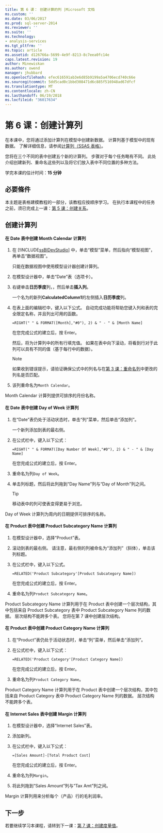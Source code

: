 ```yaml
---
title: 第 6 课： 创建计算的列 |Microsoft 文档
ms.custom: ''
ms.date: 03/06/2017
ms.prod: sql-server-2014
ms.reviewer: ''
ms.suite: ''
ms.technology:
- analysis-services
ms.tgt_pltfrm: ''
ms.topic: article
ms.assetid: d126766a-5699-4e9f-8213-8c7eea0fc14e
caps.latest.revision: 19
author: Minewiskan
ms.author: owend
manager: jhubbard
ms.openlocfilehash: efec616591ab3e6d85b9199a5a4706ecd740c66e
ms.sourcegitcommit: 5dd5cad0c1bbd308471d6c885f516948ad67dfcf
ms.translationtype: MT
ms.contentlocale: zh-CN
ms.lasthandoff: 06/19/2018
ms.locfileid: "36017634"
---
```

# <a name="lesson-6-create-calculated-columns"></a>第 6 课：创建计算列
  在本课中，您将通过添加计算列在模型中创建新数据。 计算列基于模型中的现有数据。 了解详细信息，请参阅[计算列（SSAS 表格）](tabular-models/ssas-calculated-columns.md)。  
  
 您将在三个不同的表中创建五个新的计算列。 步骤对于每个任务略有不同。 此处介绍创建新列、重命名这些列以及将它们放入表中不同位置的多种方法。  
  
 学完本课的估计时间：**15 分钟**  
  
## <a name="prerequisites"></a>必要條件  
 本主题是表格建模教程的一部分，该教程应按顺序学习。 在执行本课程中的任务之前，须已完成上一课：[第 5 课：创建关系](lesson-4-create-relationships.md)。  
  
## <a name="create-calculated-columns"></a>创建计算列  
  
#### <a name="create-a-month-calendar-calculated-column-in-the-date-table"></a>在 Date 表中创建 Month Calendar 计算列  
  
1.  在 [!INCLUDE[ssBIDevStudio](../includes/ssbidevstudio-md.md)] 中，单击“模型”菜单，然后指向“模型视图”，再单击“数据视图”。  
  
     只能在数据视图中使用模型设计器创建计算列。  
  
2.  在模型设计器中，单击“Date”表（选项卡）。  
  
3.  右键单击**日历季度**列，，然后单击**插入列**。  
  
     一个名为的新列**CalculatedColumn1**的左侧插入**日历季度**列。  
  
4.  在表上面的编辑栏中，键入以下公式。 自动完成功能将帮助您键入列和表的完全限定名称，并且列出可用的函数。  
  
     `=RIGHT(" " & FORMAT([Month],"#0"), 2) & " - " & [Month Name]`  
  
     在您完成公式的建立后，按 Enter。  
  
     然后，将为计算列中的所有行填充值。 如果在表中向下滚动，将看到行对于此列可以具有不同的值（基于每行中的数据）。  
  
    > [!NOTE]  
    >  如果收到错误提示，请验证确保公式中的列名与在[第 3 课：重命名列](rename-columns.md)中更改的列名是否匹配。  
  
5.  该列重命名为`Month Calendar`。  
  
 Month Calendar 计算列提供可排序的月份名称。  
  
#### <a name="create-a-day-of-week-calculated-column-in-the-date-table"></a>在 Date 表中创建 Day of Week 计算列  
  
1.  在“Date”表仍处于活动状态时，单击“列”菜单，然后单击“添加列”。  
  
     一个新列添加到表的最右侧。  
  
2.  在公式栏中，键入以下公式：  
  
     `=RIGHT(" " & FORMAT([Day Number Of Week],"#0"), 2) & " - " & [Day Name]`  
  
     在您完成公式的建立后，按 Enter。  
  
3.  重命名为列`Day of Week`。  
  
4.  单击列标题，然后将此列拖到“Day Name”列与“Day of Month”列之间。  
  
    > [!TIP]  
    >  移动表中的列可使表变得更易于浏览。  
  
 Day of Week 计算列为周内的日期提供可排序的名称。  
  
#### <a name="create-a-product-subcategory-name-calculated-column-in-the-product-table"></a>在 Product 表中创建 Product Subcategory Name 计算列  
  
1.  在模型设计器中，选择“Product”表。  
  
2.  滚动到表的最右侧。 请注意，最右侧的列被命名为“添加列”（斜体），单击该列标题。  
  
3.  在公式栏中，键入以下公式。  
  
     `=RELATED('Product Subcategory'[Product Subcategory Name])`  
  
     在您完成公式的建立后，按 Enter。  
  
4.  重命名为列`Product Subcategory Name`。  
  
 Product Subcategory Name 计算列用于在 Product 表中创建一个层次结构，其中包括来自 Product Subcategory 表中 Product Subcategory Name 列的数据。 层次结构不能跨多个表。 您将在第 7 课中创建层次结构。  
  
#### <a name="create-a-product-category-name-calculated-column-in-the-product-table"></a>在 Product 表中创建 Product Category Name 计算列  
  
1.  在“Product”表仍处于活动状态时，单击“列”菜单，然后单击“添加列”。  
  
2.  在公式栏中，键入以下公式：  
  
     `=RELATED('Product Category'[Product Category Name])`  
  
     在您完成公式的建立后，按 Enter。  
  
3.  重命名为列`Product Category Name`。  
  
 Product Category Name 计算列用于在 Product 表中创建一个层次结构，其中包括来自 Product Category 表中 Product Category Name 列的数据。 层次结构不能跨多个表。  
  
#### <a name="create-a-margin-calculated-column-in-the-internet-sales-table"></a>在 Internet Sales 表中创建 Margin 计算列  
  
1.  在模型设计器中，选择“Internet Sales”表。  
  
2.  添加新列。  
  
3.  在公式栏中，键入以下公式：  
  
     `=[Sales Amount]-[Total Product Cost]`  
  
     在您完成公式的建立后，按 Enter。  
  
4.  重命名为列`Margin`。  
  
5.  将此列拖到“Sales Amount”列与“Tax Amt”列之间。  
  
 Margin 计算列用来分析每个（产品）行的毛利润率。  
  
## <a name="next-step"></a>下一步  
 若要继续学习本课程，请转到下一课：[第 7 课：创建度量值](lesson-6-create-measures.md)。  
  
  